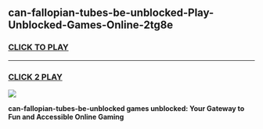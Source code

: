 
## can-fallopian-tubes-be-unblocked-Play-Unblocked-Games-Online-2tg8e
<h3>
<a href="https://premium76.site?title=can-fallopian-tubes-be-unblocked&ref=25A">CLICK TO PLAY</a></h3>
<hr>

<h3>
<a href="https://premium76.site?title=can-fallopian-tubes-be-unblocked&ref=25A">CLICK 2 PLAY</a>
  
</h3>

<a href="https://premium76.site?title=can-fallopian-tubes-be-unblocked&ref=25A"><img src="https://clearcache.store/games.png"></a>


**can-fallopian-tubes-be-unblocked games unblocked: Your Gateway to Fun and Accessible Online Gaming**
